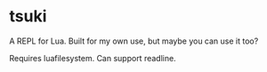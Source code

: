 # tsuki

A REPL for Lua. Built for my own use, but maybe you can use it too?

Requires luafilesystem. Can support readline.